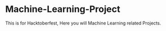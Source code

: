 # Machine-Learning-Project
This is for Hacktoberfest, Here you will Machine Learning related Projects.
